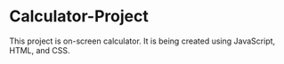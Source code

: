 # Calculator-Project
This project is on-screen calculator. It is being created  using JavaScript, HTML, and CSS.
